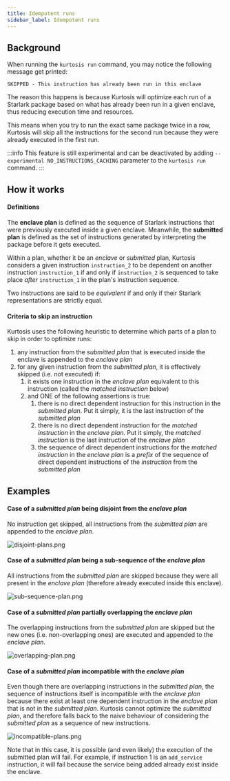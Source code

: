 ```yaml
---
title: Idempotent runs
sidebar_label: Idempotent runs
---
```


Background
----------

When running the `kurtosis run` command, you may notice the following message get printed:
```console
SKIPPED - This instruction has already been run in this enclave
```
The reason this happens is because Kurtosis will optimize each run of a Starlark package based on what has already been run in a given enclave, thus reducing execution time and resources.

This means when you try to run the exact same package twice in a row, Kurtosis will skip all the instructions for the second run because they were already executed in the first run.

:::info
This feature is still experimental and can be deactivated by adding `--experimental NO_INSTRUCTIONS_CACHING` parameter to the `kurtosis run` command.
:::

How it works
------------

#### Definitions

The __enclave plan__ is defined as the sequence of Starlark instructions that were previously executed inside a given enclave. Meanwhile, the __submitted plan__ is defined as the set of instructions generated by interpreting the package before it gets executed.

Within a plan, whether it be an _enclave_ or _submitted_ plan, Kurtosis considers a given instruction `instruction_2` to be dependent on another instruction `instruction_1` if and only if `instruction_2` is sequenced to take place _after_ `instruction_1` in the plan's instruction sequence.



Two instructions are said to be _equivalent_ if and only if their Starlark representations are strictly equal.

#### Criteria to skip an instruction
Kurtosis uses the following heuristic to determine which parts of a plan to skip in order to optimize runs:

1. any instruction from the _submitted plan_ that is executed inside the enclave is appended to the _enclave plan_
1. for any given instruction from the _submitted plan_, it is effectively skipped (i.e. not executed) if:
   1. it exists one instruction in the *enclave plan* equivalent to this instruction (called the _matched instruction_ below)
   1. and ONE of the following assertions is true:
      1. there is no direct dependent instruction for this instruction in the _submitted plan_. Put it simply, it is the last instruction of the _submitted plan_
      1. there is no direct dependent instruction for the _matched instruction_ in the _enclave plan_. Put it simply, the _matched instruction_ is the last instruction of the _enclave plan_
      1. the sequence of direct dependent instructions for the _matched instruction_ in the _enclave plan_ is a _prefix_ of the sequence of direct dependent instructions of the _instruction_ from the _submitted plan_

Examples
--------

#### Case of a _submitted plan_ being disjoint from the _enclave plan_
No instruction get skipped, all instructions from the _submitted plan_ are appended to the _enclave plan_.

![disjoint-plans.png](/img/explanations/starlark-idempotent-run/disjoint-plans.png)

#### Case of a _submitted plan_ being a sub-sequence of the _enclave plan_
All instructions from the _submitted plan_ are skipped because they were all present in the _enclave plan_ (therefore 
already executed inside this enclave).

![sub-sequence-plan.png](/img/explanations/starlark-idempotent-run/sub-sequence-plan.png)

#### Case of a _submitted plan_ partially overlapping the _enclave plan_
The overlapping instructions from the _submitted plan_ are skipped but the new ones (i.e. non-overlapping ones) are
executed and appended to the _enclave plan_.

![overlapping-plan.png](/img/explanations/starlark-idempotent-run/overlapping-plan.png)

#### Case of a _submitted plan_ incompatible with the _enclave plan_
Even though there are overlapping instructions in the _submitted plan_, the sequence of instructions itself is 
incompatible with the _enclave plan_ because there exist at least one dependent instruction in the _enclave plan_ that 
is not in the _submitted plan_. Kurtosis cannot optimize the _submitted plan_, and therefore falls back to the naive
behaviour of considering the _submitted plan_ as a sequence of new instructions.

![incompatible-plans.png](/img/explanations/starlark-idempotent-run/incompatible-plans.png)

Note that in this case, it is possible (and even likely) the execution of the submitted plan will fail. For example, if 
instruction 1 is an `add_service` instruction, it will fail because the service being added already exist inside the 
enclave. 
